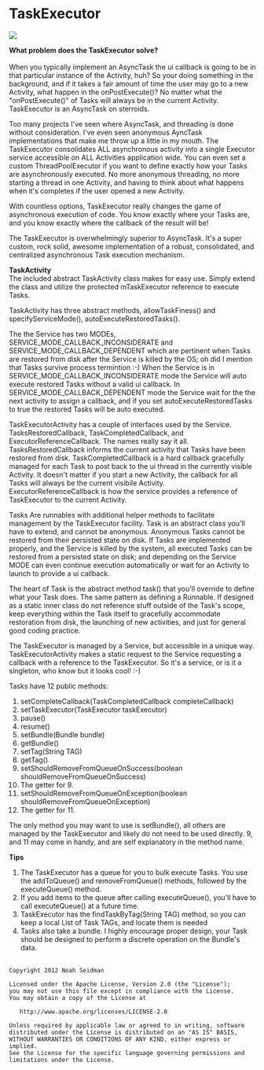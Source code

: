 TaskExecutor
===================

<img src="http://upload.wikimedia.org/wikipedia/commons/thumb/1/1e/Highway_401_by_401-DVP.jpg/320px-Highway_401_by_401-DVP.jpg"/>

<b>What problem does the TaskExecutor solve?</b></br><br>
When you typically implement an AsyncTask the ui callback is going to be in that particular instance of the Activity, huh? So your doing something in the background, and if it takes a fair amount of time the user may go to a new Activity, what happen in the onPostExecute()? No matter what the "onPostExecute()" of Tasks will always be in the current Activity. TaskExecutor is an AsyncTask on sterroids.

Too many projects I've seen where AsyncTask, and threading is done without consideration. I've even seen anonymous AyncTask implementations that make me throw up a little in my mouth. The TaskExecutor consolidates ALL asynchronous activity into a single Executor service accessible on ALL Activities application wide. You can even set a custom ThreadPoolExecutor if you want to define exactly how your Tasks are asynchronously executed. No more anonymous threading, no more starting a thread in one Activity, and having to think about what happens when it's completes if the user opened a new Activity. 

With countless options, TaskExecutor really changes the game of asynchronous execution of code. You know exactly where your Tasks are, and you know exactly where the callback of the result will be!

The TaskExecutor is overwhelmingly superior to AsyncTask. It's a super custom, rock solid, awesome implementation of a robust, consolidated, and centralized asynchronous Task execution mechanism.

<b>TaskActivity</b><br>
The included abstract TaskActivity class makes for easy use. Simply extend the class and utilize the protected mTaskExecutor reference to execute Tasks. 

TaskActivity has three abstract methods, allowTaskFiness() and specifyServiceMode(), autoExecuteRestoredTasks(). 

The the Service has two MODEs, SERVICE_MODE_CALLBACK_INCONSIDERATE and SERVICE_MODE_CALLBACK_DEPENDENT which are pertinent when Tasks are restored from disk 
after the Service is killed by the OS; oh did I mention that Tasks survive process termintion :-) 
When the Service is in SERVICE_MODE_CALLBACK_INCONSIDERATE mode 
the Service will auto execute restored Tasks without a valid ui callback. In SERVICE_MODE_CALLBACK_DEPENDENT mode the Service 
wait for the the next activity to assign a callback, and if you set autoExecuteRestoredTasks to true the restored 
Tasks will be auto executed.

TaskExecutorActivity has a couple of interfaces used by the Service. TasksRestoredCallback, TaskCompletedCallback, 
and ExecutorReferenceCallback. The names really say it all. TasksRestoredCallback informs the current activity 
that Tasks have been restored from disk. TaskCompletedCallback is a hard callback gracefully managed for each Task 
to post back to the ui thread in the currently visible Activity. It doesn't matter if you start a new Activity, the callback 
for all Tasks will always be the current visibile Activity. ExecutorReferenceCallback is how the service provides 
a reference of TaskExecutor to the current Activity.

Tasks Are runnables with additional helper methods to facilitate management by the TaskExecutor facility. 
Task is an abstract class you'll have to extend, and cannot be anonymous. Anonymous Tasks cannot be restored from 
their persisted state on disk. If Tasks are implemented properly, and the Service is killed by the system, all executed 
Tasks can be restored from a persisted state on disk; and depending on the Service MODE can even continue execution 
automatically or wait for an Activity to launch to provide a ui callback.

The heart of Task is the abstract method task() that you'll override to define what your Task does. The same pattern as defining 
a Runnable. If designed as a static inner class do not reference stuff outside of the Task's scope, keep everything 
within the Task itself to gracefully accommodate restoration from disk, the launching of new activities, and just 
for general good coding practice. 

The TaskExecutor is managed by a Service, but accessible in a unique way. TaskExecutorActivity makes a static request to the Service requesting a callback with a reference to 
the TaskExecutor. So it's a service, or is it a singleton, who know but it looks cool! :-)

Tasks have 12 public methods:<br>
1) setCompleteCallback(TaskCompletedCallback completeCallback)<br>
2) setTaskExecutor(TaskExecutor taskExecutor)<br>
3) pause()<br>
4) resume()<br>
5) setBundle(Bundle bundle)<br>
6) getBundle()<br>
7) setTag(String TAG)<br>
8) getTag()<br>
9) setShouldRemoveFromQueueOnSuccess(boolean shouldRemoveFromQueueOnSuccess)<br>
10) The getter for 9.<br>
11) setShouldRemoveFromQueueOnException(boolean shouldRemoveFromQueueOnException)<br>
12) The getter for 11.

The only method you may want to use is setBundle(), all others are managed by the TaskExecutor and likely do not need to be used directly. 
9, and 11 may come in handy, and are self explanatory in the method name.

<b>Tips</b><br>
1) The TaskExecutor has a queue for you to bulk execute Tasks. You use the addToQueue() and removeFromQueue() methods, 
followed by the executeQueue() method.<br>
2) If you add items to the queue after calling executeQueue(), you'll have to call executeQueue() at a future time.<br>
4) TaskExecutor has the findTaskByTag(String TAG) method, so you can keep a local List of Task TAGs, and locate them is needed<br>
5) Tasks also take a bundle. I highly encourage proper design, your Task should be designed to perform a discrete operation on the Bundle's data.
<br><br>

<pre><code>Copyright 2012 Noah Seidman

Licensed under the Apache License, Version 2.0 (the "License");
you may not use this file except in compliance with the License.
You may obtain a copy of the License at

   http://www.apache.org/licenses/LICENSE-2.0

Unless required by applicable law or agreed to in writing, software
distributed under the License is distributed on an "AS IS" BASIS,
WITHOUT WARRANTIES OR CONDITIONS OF ANY KIND, either express or implied.
See the License for the specific language governing permissions and
limitations under the License.
</code></pre>
